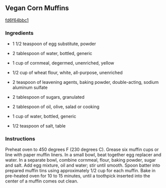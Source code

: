 ## Vegan Corn Muffins

[fd6f64bbc1](http://allrecipes.com/recipe/vegan-corn-muffins/)

### Ingredients

 - 1 1/2 teaspoon of egg substitute, powder

 - 2 tablespoon of water, bottled, generic

 - 1 cup of cornmeal, degermed, unenriched, yellow

 - 1/2 cup of wheat flour, white, all-purpose, unenriched

 - 2 teaspoon of leavening agents, baking powder, double-acting, sodium aluminum sulfate

 - 2 tablespoon of sugars, granulated

 - 2 tablespoon of oil, olive, salad or cooking

 - 1 cup of water, bottled, generic

 - 1/2 teaspoon of salt, table

### Instructions

Preheat oven to 450 degrees F (230 degrees C). Grease six muffin cups or line with paper muffin liners. In a small bowl, beat together egg replacer and water. In a separate bowl, combine cornmeal, flour, baking powder, sugar and salt. Add egg mixture, oil and water; stir until smooth. Spoon batter into prepared muffin tins using approximately 1/2 cup for each muffin. Bake in pre-heated oven for 10 to 15 minutes, until a toothpick inserted into the center of a muffin comes out clean.
